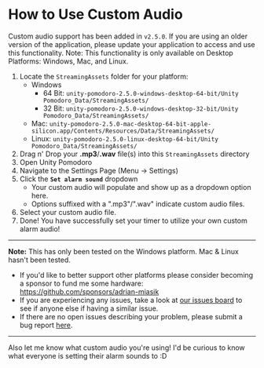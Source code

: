 # How to Use Custom Audio

Custom audio support has been added in `v2.5.0`.
If you are using an older version of the application, please update your application to access and use this functionality.
Note: This functionality is only available on Desktop Platforms: Windows, Mac, and Linux.

1. Locate the `StreamingAssets` folder for your platform:
	- Windows
		- 64 Bit: `unity-pomodoro-2.5.0-windows-desktop-64-bit/Unity Pomodoro_Data/StreamingAssets/`
		- 32 Bit: `unity-pomodoro-2.5.0-windows-desktop-32-bit/Unity Pomodoro_Data/StreamingAssets/`
	- Mac: `unity-pomodoro-2.5.0-mac-desktop-64-bit-apple-silicon.app/Contents/Resources/Data/StreamingAssets/`
	- Linux: `unity-pomodoro-2.5.0-linux-desktop-64-bit/Unity Pomodoro_Data/StreamingAssets/`
2. Drag n' Drop your **.mp3**/**.wav** file(s) into this `StreamingAssets` directory
3. Open Unity Pomodoro
4. Navigate to the Settings Page (Menu -> Settings)
5. Click the **`Set alarm sound`** dropdown
	- Your custom audio will populate and show up as a dropdown option here. 
	- Options suffixed with a ".mp3"/".wav" indicate custom audio files.
6. Select your custom audio file.
7. Done! You have successfully set your timer to utilize your own custom alarm audio!

---

**Note:** This has only been tested on the Windows platform. Mac & Linux hasn't been tested.

- If you'd like to better support other platforms please consider becoming a sponsor to fund me some hardware: https://github.com/sponsors/adrian-miasik
- If you are experiencing any issues, take a look at [our issues board](https://github.com/adrian-miasik/unity-pomodoro/issues) to see if anyone else if having a similar issue.
- If there are no open issues describing your problem, please submit a bug report [here](https://github.com/adrian-miasik/unity-pomodoro/issues/new?assignees=&labels=&template=bug-report-template.md&title=).

---

Also let me know what custom audio you're using! 
I'd be curious to know what everyone is setting their alarm sounds to :D